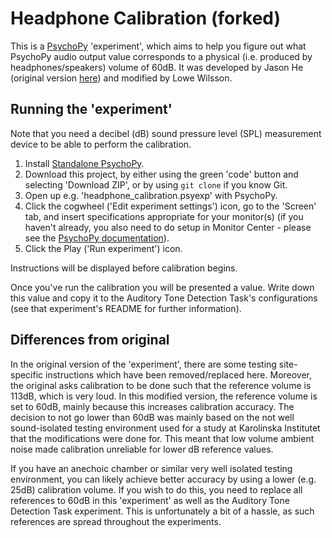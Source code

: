 # Headphone Calibration (forked)
This is a [PsychoPy](https://psychopy.org/) 'experiment', which aims to help you figure out what PsychoPy audio output value corresponds to a physical (i.e. produced by headphones/speakers) volume of 60dB. It was developed by Jason He (original version [here](https://github.com/HeJasonL/Open-source-Auditory-Tone-Detection-Task)) and modified by Lowe Wilsson.

## Running the 'experiment'
Note that you need a decibel (dB) sound pressure level (SPL) measurement device to be able to perform the calibration.

1. Install [Standalone PsychoPy](https://www.psychopy.org/download.html).
2. Download this project, by either using the green 'code' button and selecting 'Download ZIP', or by using `git clone` if you know Git.
3. Open up e.g. 'headphone_calibration.psyexp' with PsychoPy.
4. Click the cogwheel ('Edit experiment settings') icon, go to the 'Screen' tab, and insert specifications appropriate for your monitor(s) (if you haven't already, you also need to do setup in Monitor Center - please see the [PsychoPy documentation](https://www.psychopy.org/)).
5. Click the Play ('Run experiment') icon.

Instructions will be displayed before calibration begins.

Once you've run the calibration you will be presented a value. Write down this value and copy it to the Auditory Tone Detection Task's configurations (see that experiment's README for further information).

## Differences from original
In the original version of the 'experiment', there are some testing site-specific instructions which have been removed/replaced here. Moreover, the original asks calibration to be done such that the reference volume is 113dB, which is very loud. In this modified version, the reference volume is set to 60dB, mainly because this increases calibration accuracy. The decision to not go lower than 60dB was mainly based on the not well sound-isolated testing environment used for a study at Karolinska Institutet that the modifications were done for. This meant that low volume ambient noise made calibration unreliable for lower dB reference values. 

If you have an anechoic chamber or similar very well isolated testing environment, you can likely achieve better accuracy by using a lower (e.g. 25dB) calibration volume. If you wish to do this, you need to replace all references to 60dB in this 'experiment' as well as the Auditory Tone Detection Task experiment. This is unfortunately a bit of a hassle, as such references are spread throughout the experiments.
